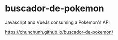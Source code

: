 # buscador-de-pokemon

Javascript and VueJs consuming a Pokemon's API

https://chunchunh.github.io/buscador-de-pokemon/
